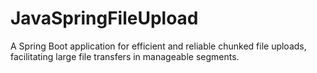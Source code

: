# JavaSpringFileUpload
A Spring Boot application for efficient and reliable chunked file uploads, facilitating large file transfers in manageable segments.
